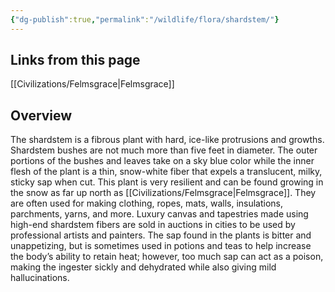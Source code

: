 ```yaml
---
{"dg-publish":true,"permalink":"/wildlife/flora/shardstem/"}
---
```


## Links from this page
[[Civilizations/Felmsgrace\|Felmsgrace]]
## Overview
The shardstem is a fibrous plant with hard, ice-like protrusions and growths. Shardstem bushes are not much more than five feet in diameter. The outer portions of the bushes and leaves take on a sky blue color while the inner flesh of the plant is a thin, snow-white fiber that expels a translucent, milky, sticky sap when cut. This plant is very resilient and can be found growing in the snow as far up north as [[Civilizations/Felmsgrace\|Felmsgrace]]. They are often used for making clothing, ropes, mats, walls, insulations, parchments, yarns, and more. Luxury canvas and tapestries made using high-end shardstem fibers are sold in auctions in cities to be used by professional artists and painters. The sap found in the plants is bitter and unappetizing, but is sometimes used in potions and teas to help increase the body’s ability to retain heat; however, too much sap can act as a poison, making the ingester sickly and dehydrated while also giving mild hallucinations. 